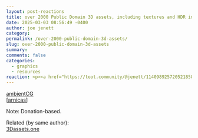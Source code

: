 ```yaml
---
layout: post-reactions
title: over 2000 Public Domain 3D assets, including textures and HDR images
date: 2025-03-03 08:56:49 -0400
author: joe jenett
category: 
permalink: /over-2000-public-domain-3d-assets/
slug: over-2000-public-domain-3d-assets
summary: 
comments: false
categories:
  - graphics
  - resources
reaction: <p><a href="https://toot.community/@jenett/114098925720521858#favorited-by-109326597713827183"><img src="https://static.toot.community/cache/accounts/avatars/112/757/571/850/957/359/original/71a15e19bfc75e90.png" alt="" width="48"><br><span style="font-size:.8em;">Pamela</span></a></p>
---
```

<a title="ambientCG - CC0 Textures, HDRIs and Models" href="https://ambientcg.com/">ambientCG</a><br>[<a title="source" href="https://pinboard.in/u:arnicas">arnicas</a>]

<p class="note">Note: Donation-based.</p>
<p>
Related (by same author):<br>
<a title="3Dassets.one - The asset search engine" href="https://3dassets.one/">3Dassets.one</a>
</p>
<a style="display:none;" href="https://brid.gy/publish/mastodon"><small>(cross-posted to mastodon)</small></a>